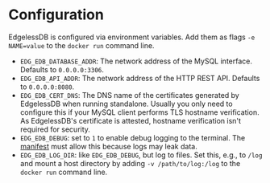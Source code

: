 # Configuration
EdgelessDB is configured via environment variables. Add them as flags `-e NAME=value` to the `docker run` command line.

* `EDG_EDB_DATABASE_ADDR`: The network address of the MySQL interface. Defaults to `0.0.0.0:3306`.
* `EDG_EDB_API_ADDR`: The network address of the HTTP REST API. Defaults to `0.0.0.0:8080`.
* `EDG_EDB_CERT_DNS`: The DNS name of the certificates generated by EdgelessDB when running standalone. Usually you only need to configure this if your MySQL client performs TLS hostname verification. As EdgelessDB's certificate is attested, hostname verification isn't required for security.
* `EDG_EDB_DEBUG`: set to `1` to enable debug logging to the terminal. The [manifest](manifest.md) must allow this because logs may leak data.
* `EDG_EDB_LOG_DIR`: like `EDG_EDB_DEBUG`, but log to files. Set this, e.g., to `/log` and mount a host directory by adding `-v /path/to/log:/log` to the `docker run` command line.
